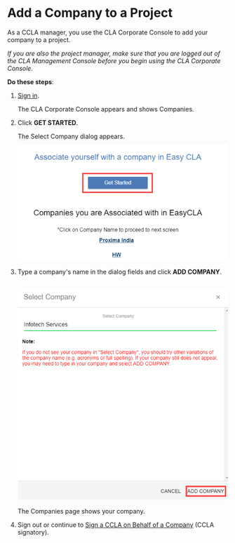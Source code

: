 # Add a Company to a Project

As a CCLA manager, you use the CLA Corporate Console to add your company to a project.

_If you are also the project manager, make sure that you are logged out of the CLA Management Console before you begin using the CLA Corporate Console._

**Do these steps**:

1. ​[Sign in](sign-in-to-the-cla-corporate-console.md).

   The CLA Corporate Console appears and shows Companies.

2. Click **GET STARTED**.

   The Select Company dialog appears.  
    ![](../../../.gitbook/assets/add-company-get-started.png) 

3. Type a company's name in the dialog fields and click **ADD COMPANY**.

   ​​ ![](../../../.gitbook/assets/add-company-add-company.png)

   The Companies page shows your company.

4. Sign out or continue to [Sign a CCLA on Behalf of a Company]() \(CCLA signatory\).

